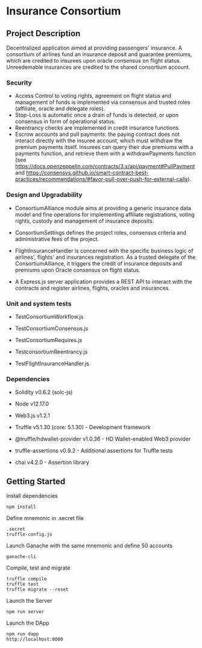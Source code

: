 # Insurance Consortium

## Project Description

Decentralized application aimed at providing passengers' insurance. A consortium of airlines fund an insurance deposit and guarantee premiums, which are credited to insurees upon oracle consensus on flight status. Unreedemable insurances are credited to the shared consortium account.

### Security

- Access Control to voting rights, agreement on flight status and management of funds is implemented via consensus and trusted roles (affiliate, oracle and delegate roles).
- Stop-Loss is automatic once a drain of funds is detected, or upon consensus in form of operational status.
- Reentrancy checks are implemented in credit insurance functions.
- Escrow accounts and pull payments: the paying contract does not interact directly with the insuree account, which must withdraw the premium payments itself. Insurees can query their due premiums with a payments function, and retrieve them with a withdrawPayments function (see https://docs.openzeppelin.com/contracts/3.x/api/payment#PullPayment and https://consensys.github.io/smart-contract-best-practices/recommendations/#favor-pull-over-push-for-external-calls).

### Design and Upgradability

- ConsortiumAlliance module aims at providing a generic insurance data model and fine operations for implementing affiliate registrations, voting rights, custody and management of insurance deposits.

- ConsortiumSettings defines the project roles, consensus criteria and administrative fees of the project.

- FlightInsuranceHandler is concerned with the specific business logic of airlines', flights' and insurances registration. As a trusted delegate of the ConsortiumAlliance, it triggers the credit of insurance deposits and premiums upon Oracle consensus on flight status.

- A Express.js server application provides a REST API to interact with the contracts and register airlines, flights, oracles and insurances.

### Unit and system tests

- TestConsortiumWorkflow.js
- TestConsortiumConsensus.js
- TestConsortiumRequires.js
- TestconsortiumReentrancy.js

- TestFlightInsuranceHandler.js

### Dependencies

- Solidity v0.6.2 (solc-js)
- Node v12.17.0
- Web3.js v1.2.1

- Truffle v5.1.30 (core: 5.1.30) - Development framework
- @truffle/hdwallet-provider v1.0.36 - HD Wallet-enabled Web3 provider
- truffle-assertions v0.9.2 - Additional assertions for Truffle tests
- chai v4.2.0 - Assertion library

## Getting Started

Install dependencies

```
npm install
```

Define mnemonic in .secret file

```
.secret
truffle-config.js
```

Launch Ganache with the same mnemonic and define 50 accounts

```
ganache-cli
```

Compile, test and migrate

```
truffle compile
truffle test
truffle migrate --reset
```

Launch the Server

```
npm run server

```

Launch the DApp

```
npm run dapp
http://localhost:8000

```

